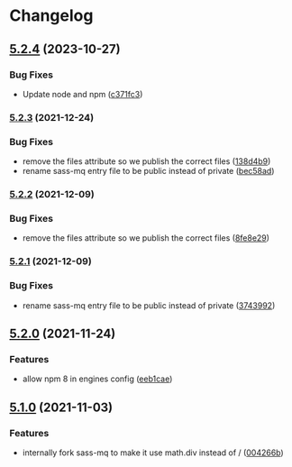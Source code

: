 # Changelog

## [5.2.4](https://github.com/Financial-Times/origami/compare/sass-mq-v5.2.3...sass-mq-v5.2.4) (2023-10-27)


### Bug Fixes

* Update node and npm ([c371fc3](https://github.com/Financial-Times/origami/commit/c371fc3f7f2d66266dbca95862ecef3ddeb1f339))

### [5.2.3](https://www.github.com/Financial-Times/origami/compare/sass-mq-v5.2.2...sass-mq-v5.2.3) (2021-12-24)


### Bug Fixes

* remove the files attribute so we publish the correct files ([138d4b9](https://www.github.com/Financial-Times/origami/commit/138d4b980fe76d2990fe0ccecd790cd5e8d053fd))
* rename sass-mq entry file to be public instead of private ([bec58ad](https://www.github.com/Financial-Times/origami/commit/bec58ad6a763d4efb16c0715116808a9e69c22c3))

### [5.2.2](https://www.github.com/Financial-Times/origami/compare/sass-mq-v5.2.1...sass-mq-v5.2.2) (2021-12-09)


### Bug Fixes

* remove the files attribute so we publish the correct files ([8fe8e29](https://www.github.com/Financial-Times/origami/commit/8fe8e2915a1c3d51cea9e55f10593f2b3fad9519))

### [5.2.1](https://www.github.com/Financial-Times/origami/compare/sass-mq-v5.2.0...sass-mq-v5.2.1) (2021-12-09)


### Bug Fixes

* rename sass-mq entry file to be public instead of private ([3743992](https://www.github.com/Financial-Times/origami/commit/3743992305f760ee29f40e279d1ab25e6b5d5644))

## [5.2.0](https://www.github.com/Financial-Times/origami/compare/sass-mq-v5.1.0...sass-mq-v5.2.0) (2021-11-24)


### Features

* allow npm 8 in engines config ([eeb1cae](https://www.github.com/Financial-Times/origami/commit/eeb1cae6e7f0379e647f2b41240b1f294997d528))

## [5.1.0](https://www.github.com/Financial-Times/origami/compare/sass-mq-v5.0.2...sass-mq-v5.1.0) (2021-11-03)


### Features

* internally fork sass-mq to make it use math.div instead of / ([004266b](https://www.github.com/Financial-Times/origami/commit/004266b83f85522b485e847ef0b416270e5f2f90))
